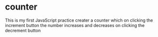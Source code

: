 # counter
This is my first JavaScript practice creater a counter which on clicking the increment button the number increases and decreases on clicking the decrement button
